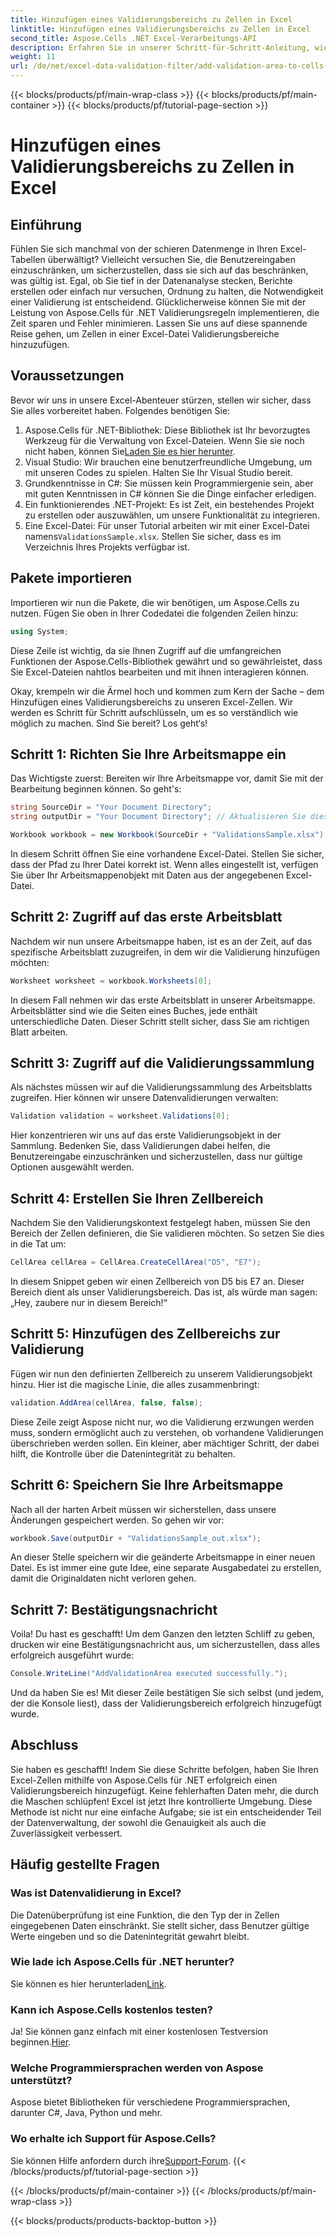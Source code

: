 ```yaml
---
title: Hinzufügen eines Validierungsbereichs zu Zellen in Excel
linktitle: Hinzufügen eines Validierungsbereichs zu Zellen in Excel
second_title: Aspose.Cells .NET Excel-Verarbeitungs-API
description: Erfahren Sie in unserer Schritt-für-Schritt-Anleitung, wie Sie mit Aspose.Cells für .NET Validierungsbereiche in Excel hinzufügen. Verbessern Sie Ihre Datenintegrität.
weight: 11
url: /de/net/excel-data-validation-filter/add-validation-area-to-cells-in-excel/
---
```


{{< blocks/products/pf/main-wrap-class >}}
{{< blocks/products/pf/main-container >}}
{{< blocks/products/pf/tutorial-page-section >}}

# Hinzufügen eines Validierungsbereichs zu Zellen in Excel

## Einführung

Fühlen Sie sich manchmal von der schieren Datenmenge in Ihren Excel-Tabellen überwältigt? Vielleicht versuchen Sie, die Benutzereingaben einzuschränken, um sicherzustellen, dass sie sich auf das beschränken, was gültig ist. Egal, ob Sie tief in der Datenanalyse stecken, Berichte erstellen oder einfach nur versuchen, Ordnung zu halten, die Notwendigkeit einer Validierung ist entscheidend. Glücklicherweise können Sie mit der Leistung von Aspose.Cells für .NET Validierungsregeln implementieren, die Zeit sparen und Fehler minimieren. Lassen Sie uns auf diese spannende Reise gehen, um Zellen in einer Excel-Datei Validierungsbereiche hinzuzufügen.

## Voraussetzungen

Bevor wir uns in unsere Excel-Abenteuer stürzen, stellen wir sicher, dass Sie alles vorbereitet haben. Folgendes benötigen Sie:

1.  Aspose.Cells für .NET-Bibliothek: Diese Bibliothek ist Ihr bevorzugtes Werkzeug für die Verwaltung von Excel-Dateien. Wenn Sie sie noch nicht haben, können Sie[Laden Sie es hier herunter](https://releases.aspose.com/cells/net/).
2. Visual Studio: Wir brauchen eine benutzerfreundliche Umgebung, um mit unseren Codes zu spielen. Halten Sie Ihr Visual Studio bereit.
3. Grundkenntnisse in C#: Sie müssen kein Programmiergenie sein, aber mit guten Kenntnissen in C# können Sie die Dinge einfacher erledigen.
4. Ein funktionierendes .NET-Projekt: Es ist Zeit, ein bestehendes Projekt zu erstellen oder auszuwählen, um unsere Funktionalität zu integrieren.
5.  Eine Excel-Datei: Für unser Tutorial arbeiten wir mit einer Excel-Datei namens`ValidationsSample.xlsx`. Stellen Sie sicher, dass es im Verzeichnis Ihres Projekts verfügbar ist.

## Pakete importieren

Importieren wir nun die Pakete, die wir benötigen, um Aspose.Cells zu nutzen. Fügen Sie oben in Ihrer Codedatei die folgenden Zeilen hinzu:

```csharp
using System;
```

Diese Zeile ist wichtig, da sie Ihnen Zugriff auf die umfangreichen Funktionen der Aspose.Cells-Bibliothek gewährt und so gewährleistet, dass Sie Excel-Dateien nahtlos bearbeiten und mit ihnen interagieren können.

Okay, krempeln wir die Ärmel hoch und kommen zum Kern der Sache – dem Hinzufügen eines Validierungsbereichs zu unseren Excel-Zellen. Wir werden es Schritt für Schritt aufschlüsseln, um es so verständlich wie möglich zu machen. Sind Sie bereit? Los geht‘s!

## Schritt 1: Richten Sie Ihre Arbeitsmappe ein

Das Wichtigste zuerst: Bereiten wir Ihre Arbeitsmappe vor, damit Sie mit der Bearbeitung beginnen können. So geht's:

```csharp
string SourceDir = "Your Document Directory";
string outputDir = "Your Document Directory"; // Aktualisieren Sie dies mit Ihren tatsächlichen Pfaden.

Workbook workbook = new Workbook(SourceDir + "ValidationsSample.xlsx");
```

In diesem Schritt öffnen Sie eine vorhandene Excel-Datei. Stellen Sie sicher, dass der Pfad zu Ihrer Datei korrekt ist. Wenn alles eingestellt ist, verfügen Sie über Ihr Arbeitsmappenobjekt mit Daten aus der angegebenen Excel-Datei.

## Schritt 2: Zugriff auf das erste Arbeitsblatt

Nachdem wir nun unsere Arbeitsmappe haben, ist es an der Zeit, auf das spezifische Arbeitsblatt zuzugreifen, in dem wir die Validierung hinzufügen möchten:

```csharp
Worksheet worksheet = workbook.Worksheets[0];
```

In diesem Fall nehmen wir das erste Arbeitsblatt in unserer Arbeitsmappe. Arbeitsblätter sind wie die Seiten eines Buches, jede enthält unterschiedliche Daten. Dieser Schritt stellt sicher, dass Sie am richtigen Blatt arbeiten.

## Schritt 3: Zugriff auf die Validierungssammlung

Als nächstes müssen wir auf die Validierungssammlung des Arbeitsblatts zugreifen. Hier können wir unsere Datenvalidierungen verwalten:

```csharp
Validation validation = worksheet.Validations[0];
```

Hier konzentrieren wir uns auf das erste Validierungsobjekt in der Sammlung. Bedenken Sie, dass Validierungen dabei helfen, die Benutzereingabe einzuschränken und sicherzustellen, dass nur gültige Optionen ausgewählt werden.

## Schritt 4: Erstellen Sie Ihren Zellbereich

Nachdem Sie den Validierungskontext festgelegt haben, müssen Sie den Bereich der Zellen definieren, die Sie validieren möchten. So setzen Sie dies in die Tat um:

```csharp
CellArea cellArea = CellArea.CreateCellArea("D5", "E7");
```

In diesem Snippet geben wir einen Zellbereich von D5 bis E7 an. Dieser Bereich dient als unser Validierungsbereich. Das ist, als würde man sagen: „Hey, zaubere nur in diesem Bereich!“

## Schritt 5: Hinzufügen des Zellbereichs zur Validierung

Fügen wir nun den definierten Zellbereich zu unserem Validierungsobjekt hinzu. Hier ist die magische Linie, die alles zusammenbringt:

```csharp
validation.AddArea(cellArea, false, false);
```

Diese Zeile zeigt Aspose nicht nur, wo die Validierung erzwungen werden muss, sondern ermöglicht auch zu verstehen, ob vorhandene Validierungen überschrieben werden sollen. Ein kleiner, aber mächtiger Schritt, der dabei hilft, die Kontrolle über die Datenintegrität zu behalten.

## Schritt 6: Speichern Sie Ihre Arbeitsmappe

Nach all der harten Arbeit müssen wir sicherstellen, dass unsere Änderungen gespeichert werden. So gehen wir vor:

```csharp
workbook.Save(outputDir + "ValidationsSample_out.xlsx");
```

An dieser Stelle speichern wir die geänderte Arbeitsmappe in einer neuen Datei. Es ist immer eine gute Idee, eine separate Ausgabedatei zu erstellen, damit die Originaldaten nicht verloren gehen.

## Schritt 7: Bestätigungsnachricht

Voila! Du hast es geschafft! Um dem Ganzen den letzten Schliff zu geben, drucken wir eine Bestätigungsnachricht aus, um sicherzustellen, dass alles erfolgreich ausgeführt wurde:

```csharp
Console.WriteLine("AddValidationArea executed successfully.");
```

Und da haben Sie es! Mit dieser Zeile bestätigen Sie sich selbst (und jedem, der die Konsole liest), dass der Validierungsbereich erfolgreich hinzugefügt wurde.

## Abschluss

Sie haben es geschafft! Indem Sie diese Schritte befolgen, haben Sie Ihren Excel-Zellen mithilfe von Aspose.Cells für .NET erfolgreich einen Validierungsbereich hinzugefügt. Keine fehlerhaften Daten mehr, die durch die Maschen schlüpfen! Excel ist jetzt Ihre kontrollierte Umgebung. Diese Methode ist nicht nur eine einfache Aufgabe; sie ist ein entscheidender Teil der Datenverwaltung, der sowohl die Genauigkeit als auch die Zuverlässigkeit verbessert.

## Häufig gestellte Fragen

### Was ist Datenvalidierung in Excel?
Die Datenüberprüfung ist eine Funktion, die den Typ der in Zellen eingegebenen Daten einschränkt. Sie stellt sicher, dass Benutzer gültige Werte eingeben und so die Datenintegrität gewahrt bleibt.

### Wie lade ich Aspose.Cells für .NET herunter?
 Sie können es hier herunterladen[Link](https://releases.aspose.com/cells/net/).

### Kann ich Aspose.Cells kostenlos testen?
 Ja! Sie können ganz einfach mit einer kostenlosen Testversion beginnen.[Hier](https://releases.aspose.com/).

### Welche Programmiersprachen werden von Aspose unterstützt?
Aspose bietet Bibliotheken für verschiedene Programmiersprachen, darunter C#, Java, Python und mehr.

### Wo erhalte ich Support für Aspose.Cells?
 Sie können Hilfe anfordern durch ihre[Support-Forum](https://forum.aspose.com/c/cells/9).
{{< /blocks/products/pf/tutorial-page-section >}}

{{< /blocks/products/pf/main-container >}}
{{< /blocks/products/pf/main-wrap-class >}}

{{< blocks/products/products-backtop-button >}}
